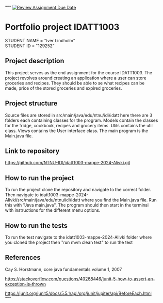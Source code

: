 """
[![Review Assignment Due Date]([x]https://classroom.github.com/assets/deadline-readme-button-22041afd0340ce965d47ae6ef1cefeee28c7c493a6346c4f15d667ab976d596c.svg)](https://classroom.github.com/a/INcAwgxk)
# Portfolio project IDATT1003

STUDENT NAME = "Iver Lindholm"  
STUDENT ID = "129252"

## Project description

This project serves as the end assignment for the course IDATT1003. 
The project revolves around creating an application where a 
user can store groceries and recipes. 
They should be able to se what recipes can be made, 
price of the stored groceries and expired groceries.
## Project structure

Source files are stored in src/main/java/edu/ntnu/idi/idatt 
here there are 3 folders each containing classes for 
the program. Models contain the classes for the fridge, cookbook, recipes and grocery items. 
Utils contains the util class. 
Views contains the User interface class. 
The main program is the Main.java file.

## Link to repository

https://github.com/NTNU-IDI/idatt1003-mappe-2024-Alivki.git

## How to run the project

To run the project clone the repository and navigate to the correct folder.
Then navigate to idatt1003-mappe-2024-Alivki/src/main/java/edu/ntnu/idi/idatt
where you find the Main.java file. Run this with "Java main.java".
The program should then start in the terminal
with instructions for the different menu options.

## How to run the tests

To run the test navigate to the idatt1003-mappe-2024-Alivki folder
where you cloned the project then "run mvm clean test" to run the test

## References
Cay S. Horstmann, core java fundamentals volume 1, 2007

https://stackoverflow.com/questions/40268446/junit-5-how-to-assert-an-exception-is-thrown

https://junit.org/junit5/docs/5.5.1/api/org/junit/jupiter/api/BeforeEach.html
"""